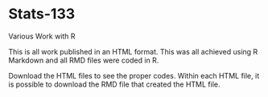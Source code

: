 # Stats-133
Various Work with R

This is all work published in an HTML format. This was all achieved using R Markdown and all RMD files were coded in R. 

Download the HTML files to see the proper codes. Within each HTML file, it is possible to download the RMD file that created the HTML file.
